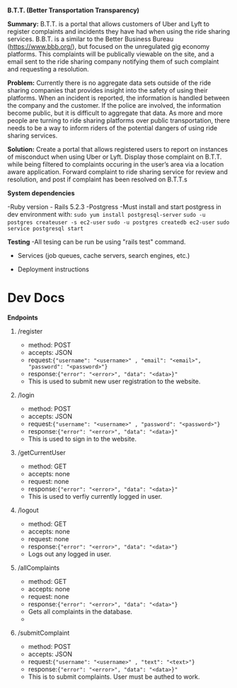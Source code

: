 <b>B.T.T. (Better Transportation Transparency)</b>

<b>Summary:</b> B.T.T. is a portal that allows customers of Uber and Lyft to register complaints and incidents they have had when using the ride sharing services. B.B.T. is a similar to the Better Business Bureau (<a>https://www.bbb.org/</a>), but focused on the unregulated gig economy platforms. This complaints will be publically viewable on the site, and a email sent to the ride sharing company notifying them of such complaint and requesting a resolution.

<b>Problem:</b> Currently there is no aggregate data sets outside of the ride sharing companies that provides insight into the safety of using their platforms. When an incident is reported, the information is handled between the company and the customer. If the police are involved, the information become public, but it is difficult to aggregate that data. As more and more people are turning to ride sharing platforms over public transportation, there needs to be a way to inform riders of the potential dangers of using ride sharing services.

<b>Solution:</b> Create a portal that allows registered users to report on instances of misconduct when using Uber or Lyft. Display those complaint on B.T.T. while being filtered to complaints occuring in the user’s area via a location aware application. Forward complaint to ride sharing service for review and resolution, and post if complaint has been resolved on B.T.T.s

**System dependencies**

-Ruby version - Rails 5.2.3
-Postgress
    -Must install and start postgress in dev environment with:
        ```sudo yum install postgresql-server```
        ```sudo -u postgres createuser -s ec2-user```
        ```sudo -u postgres createdb ec2-user```
        ```sudo service postgresql start```
        
**Testing**
    -All tesing can be run be using "rails test" command.

* Services (job queues, cache servers, search engines, etc.)

* Deployment instructions

# Dev Docs
**Endpoints**
1. /register 
   * method: POST  
   * accepts: JSON  
   * request:```{"username": "<username>" , "email": "<email>", "password": "<password>"}```
   * response:```{"error": "<error>", "data": "<data>}"```  
   * This is used to submit new user registration to the website.

2. /login 
   * method: POST  
   * accepts: JSON  
   * request:```{"username": "<username>" , "password": "<password>"}```
   * response:```{"error": "<error>", "data": "<data>}"```  
   * This is used to sign in to the website.
   
3. /getCurrentUser
   * method: GET  
   * accepts: none
   * request: none
   * response:```{"error": "<error>", "data": "<data>}"```  
   * This is used to verfiy currently logged in user.
    
4. /logout
   * method: GET  
   * accepts: none
   * request: none
   * response:```{"error": "<error>", "data": "<data>"}```  
   * Logs out any logged in user.
 
5. /allComplaints
   * method: GET  
   * accepts: none
   * request: none
   * response:```{"error": "<error>", "data": "<data>"}```  
   * Gets all complaints in the database.
   *
6. /submitComplaint 
   * method: POST  
   * accepts: JSON  
   * request:```{"username": "<username>" , "text": "<text>"}```
   * response:```{"error": "<error>", "data": "<data>}"```  
   * This is to submit complaints. User must be authed to work.
   
    
    
